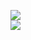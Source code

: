[![](https://img.shields.io/badge/Made%20With-Github%20Spray-lightgrey.svg?style=for-the-badge&logo=github)](https://github.com/Annihil/github-spray#11317)  
[![](https://i.imgur.com/2DrTn0Z.gif)](https://github.com/Annihil/github-spray)